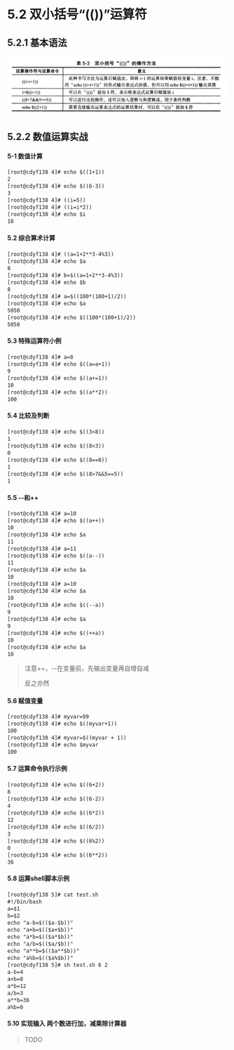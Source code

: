 # 5.2 双小括号“(())”运算符



## 5.2.1 基本语法

![image-20210121200831532](images/image-20210121200831532.png)

## 5.2.2  数值运算实战



#### 5-1  数值计算

```shell
[root@cdyf138 4]# echo $((1+1))
2
[root@cdyf138 4]# echo $((6-3))
3
[root@cdyf138 4]# ((i=5))
[root@cdyf138 4]# ((i=i*2))
[root@cdyf138 4]# echo $i
10
```

#### 5.2  综合算术计算

```shell
[root@cdyf138 4]# ((a=1+2**3-4%3))
[root@cdyf138 4]# echo $a
8
[root@cdyf138 4]# b=$((a=1+2**3-4%3))
[root@cdyf138 4]# echo $b
8
[root@cdyf138 4]# a=$((100*(100+1)/2))
[root@cdyf138 4]# echo $a
5050
[root@cdyf138 4]# echo $((100*(100+1)/2))
5050

```

#### 5.3 特殊运算符小例

```shell
[root@cdyf138 4]# a=8
[root@cdyf138 4]# echo $((a=a+1))
9
[root@cdyf138 4]# echo $((a+=1))
10
[root@cdyf138 4]# echo $((a**2))
100
```

#### 5.4 比较及判断

```shell
[root@cdyf138 4]# echo $((3<8))
1
[root@cdyf138 4]# echo $((8<3))
0
[root@cdyf138 4]# echo $((8==8))
1
[root@cdyf138 4]# echo $((8>7&&5==5))
1
```

#### 5.5 --和++ 

```shell
[root@cdyf138 4]# a=10
[root@cdyf138 4]# echo $((a++))
10
[root@cdyf138 4]# echo $a
11
[root@cdyf138 4]# a=11
[root@cdyf138 4]# echo $((a--))
11
[root@cdyf138 4]# echo $a
10
[root@cdyf138 4]# a=10
[root@cdyf138 4]# echo $a
10
[root@cdyf138 4]# echo $((--a))
9
[root@cdyf138 4]# echo $a
9
[root@cdyf138 4]# echo $((++a))
10
[root@cdyf138 4]# echo $a
10

```

> 注意++，--在变量前，先输出变量再自增自减
>
> 反之亦然

#### 5.6  赋值变量

```shell
[root@cdyf138 4]# myvar=99
[root@cdyf138 4]# echo $((myvar+1))
100
[root@cdyf138 4]# myvar=$((myvar + 1))
[root@cdyf138 4]# echo $myvar
100

```

#### 5.7 运算命令执行示例

```shell
[root@cdyf138 4]# echo $((6+2))
8
[root@cdyf138 4]# echo $((6-2))
4
[root@cdyf138 4]# echo $((6*2))
12
[root@cdyf138 4]# echo $((6/2))
3
[root@cdyf138 4]# echo $((6%2))
0
[root@cdyf138 4]# echo $((6**2))
36
```

#### 5.8 运算shell脚本示例

```shell
[root@cdyf138 5]# cat test.sh 
#!/bin/bash
a=$1
b=$2
echo "a-b=$(($a-$b))"
echo "a+b=$(($a+$b))"
echo "a*b=$(($a*$b))"
echo "a/b=$(($a/$b))"
echo "a**b=$(($a**$b))"
echo "a%b=$(($a%$b))"
[root@cdyf138 5]# sh test.sh 6 2
a-b=4
a+b=8
a*b=12
a/b=3
a**b=36
a%b=0

```

#### 5.10 实现输入 两个数进行加，减乘除计算器

> TODO

